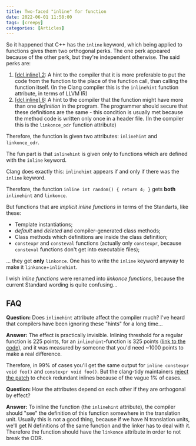 ```yaml
---
title: Two-faced "inline" for function
date: 2022-06-01 11:58:00
tags: [creepy]
categories: [Articles]
---
```


So it happened that C++ has the `inline` keyword, which being applied to functions gives them two orthogonal perks.
The one perk appeared because of the other perk, but they're independent otherwise. The said perks are:
1. [\[dcl.inline\].2](https://eel.is/c++draft/dcl.inline#2): A hint to the compiler that it is more preferable
to put the code from the function to the place of the function call, than calling the function itself.
(In the Clang compiler this is the `inlinehint` function attribute, in terms of LLVM IR)
2. [\[dcl.inline\].6](https://eel.is/c++draft/dcl.inline#6): A hint to the compiler that the function might have
more than one *definition* in the program. The programmer should secure that these definitions are the same - this condition
is usually met because the method code is written only once in a header file.
(In the compiler this is the `linkonce_odr` function attribute)

Therefore, the function is given two attributes: `inlinehint` and `linkonce_odr`.

The fun part is that `inlinehint` is given only to functions which are defined with the `inline` keyword.

Clang does exactly this: `inlinehint` appears if and only if there was the `inline` keyword.

Therefore, the function `inline int random() { return 4; }` gets **both** `inlinehint` and `linkonce`.

But functions that are *implicit inline functions* in terms of the Standarts, like these:
- Template instantiations;
- *default* and *deleted* and compiler-generated class methods;
- Class methods which definitions are inside the class definition;
- `constexpr` and `consteval` functions (actually only `constexpr`, because `consteval` functions don't get into executable files);

... they get **only** `linkonce`. One has to write the `inline` keyword anyway to make it `linkonce`+`inlinehint`.

I wish *inline functions* were renamed into *linkonce functions*, because the current Standard wording is quite confusing...

## FAQ

**Question:** Does `inlinehint` attribute affect the compiler much? I've heard that compilers have been ignoring these "hints" for a long time...

**Answer:** The effect is practically invisible. Inlining threshold for a regular function is 225 points, for an `inlinehint`-function
is 325 points ([link to the code](https://github.com/llvm/llvm-project/blob/39b8a27132833a7c91059e26af48f20b2e874b61/llvm/lib/Analysis/InlineCost.cpp#L74-L80)),
and it was measured by someone that you'd need ~1000 points to make a real difference.

Therefore, in 99% of cases you'll get the same output for `inline constexpr void foo()` and `constexpr void foo()`. But the clang-tidy maintainers
[reject the patch](https://reviews.llvm.org/D18914)
to check redundant inlines because of the vague 1% of cases.

**Question:** How the attributes depend on each other if they are orthogonal by effect?

**Answer:** To inline the function (the `inlinehint` attribute), the compiler should "see" the definition of this function
somewhere in the translation unit. Usually this is not a good thing, because if we have N translation units, we'll
get N definitions of the same function and the linker has to deal with it. Therefore the function should have the `linkonce`
attribute in order to not break the ODR.
